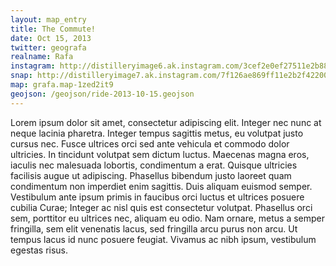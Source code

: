 ```yaml
---
layout: map_entry
title: The Commute!
date: Oct 15, 2013
twitter: geografa
realname: Rafa
instagram: http://distilleryimage6.ak.instagram.com/3cef2e0ef27511e2b88d22000a1fd1dd_7.jpg
snap: http://distilleryimage7.ak.instagram.com/7f126ae869ff11e2b2f422000a9f1255_7.jpg
map: grafa.map-1zed2it9
geojson: /geojson/ride-2013-10-15.geojson
---
```

Lorem ipsum dolor sit amet, consectetur adipiscing elit. Integer nec nunc at neque lacinia pharetra. Integer tempus sagittis metus, eu volutpat justo cursus nec. Fusce ultrices orci sed ante vehicula et commodo dolor ultricies. In tincidunt volutpat sem dictum luctus. Maecenas magna eros, iaculis nec malesuada lobortis, condimentum a erat. Quisque ultricies facilisis augue ut adipiscing. Phasellus bibendum justo laoreet quam condimentum non imperdiet enim sagittis. Duis aliquam euismod semper. Vestibulum ante ipsum primis in faucibus orci luctus et ultrices posuere cubilia Curae; Integer ac nisl quis est consectetur volutpat. Phasellus orci sem, porttitor eu ultrices nec, aliquam eu odio. Nam ornare, metus a semper fringilla, sem elit venenatis lacus, sed fringilla arcu purus non arcu. Ut tempus lacus id nunc posuere feugiat. Vivamus ac nibh ipsum, vestibulum egestas risus.